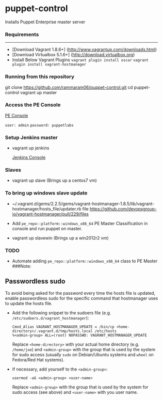 # puppet-control

Installs Puppet Enterprise master server

### Requirements
***

* [Download Vagrant 1.8.6+] (http://www.vagrantup.com/downloads.html)
* [Download Virtualbox 5.1.6+] (http://download.virtualbox.org)
* Install Below Vagrant Plugins
   `vagrant plugin install oscar`
   `vagrant plugin install vagrant-hostmanager`

### Running from this repository

   git clone https://github.com/rammaram06/puppet-control.git
   cd puppet-control
   vagrant up master

### Access the PE Console

  [PE Console](https://master.devops)

  `user: admin`
  `password: puppetlabs`

### Setup Jenkins master

* vagrant up jenkins

  [Jenkins Console](http://jenkins.devops)

### Slaves

* vagrant up slave (Brings up a centos7 vm)

### To bring up windows slave update
* ~/.vagrant.d/gems/2.2.5/gems/vagrant-hostmanager-1.8.5/lib/vagrant-hostmanager/hosts_file/updater.rb file
https://github.com/devopsgroup-io/vagrant-hostmanager/pull/229/files

* Add `pe_repo::platform::windows_x86_64` PE Master Classification in console and run puppet on master.
* vagrant up slavewin (Brings up a win2012r2 vm)

### TODO
* Automate adding `pe_repo::platform::windows_x86_64` class to PE Master
###Note:


Passwordless sudo
-----------------

To avoid being asked for the password every time the hosts file is updated,
enable passwordless sudo for the specific command that hostmanager uses to
update the hosts file.

  - Add the following snippet to the sudoers file (e.g.
    `/etc/sudoers.d/vagrant_hostmanager`):

    ```
    Cmnd_Alias VAGRANT_HOSTMANAGER_UPDATE = /bin/cp <home-directory>/.vagrant.d/tmp/hosts.local /etc/hosts
    %<admin-group> ALL=(root) NOPASSWD: VAGRANT_HOSTMANAGER_UPDATE
    ```

    Replace `<home-directory>` with your actual home directory (e.g.
    `/home/joe`) and `<admin-group>` with the group that is used by the system
    for sudo access (usually `sudo` on Debian/Ubuntu systems and `wheel`
    on Fedora/Red Hat systems).

  - If necessary, add yourself to the `<admin-group>`:

    ```
    usermod -aG <admin-group> <user-name>
    ```

    Replace `<admin-group>` with the group that is used by the system for sudo
    access (see above) and `<user-name>` with you user name.
